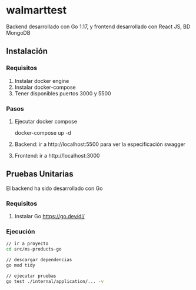 # walmarttest
Backend desarrollado con Go 1.17, y frontend desarrollado con React JS, BD MongoDB

## Instalación

### Requisitos

  1. Instalar docker engine
  2. Instalar docker-compose
  3. Tener disponibles puertos 3000 y 5500

### Pasos

  1. Ejecutar docker compose
  
     docker-compose up -d
     
  2. Backend: ir a http://localhost:5500 para ver la especificación swagger
  
  3. Frontend: ir a http://localhost:3000



## Pruebas Unitarias

El backend ha sido desarrollado con Go

### Requisitos

  1. Instalar Go https://go.dev/dl/

### Ejecución

  ```sh
// ir a proyecto
cd src/ms-products-go

// descargar dependencias
go mod tidy

// ejecutar pruebas
go test ./internal/application/... -v 
```
